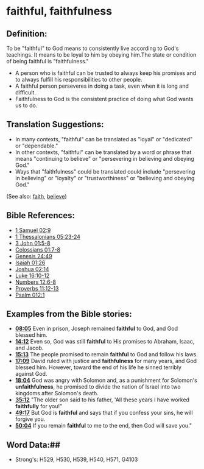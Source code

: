 # faithful, faithfulness #

## Definition: ##

To be "faithful" to God means to consistently live according to God's teachings. It means to be loyal to him by obeying him.The state or condition of being faithful is "faithfulness."

* A person who is faithful can be trusted to always keep his promises and to always fulfill his responsibilities to other people.
* A faithful person perseveres in doing a task, even when it is long and difficult.
* Faithfulness to God is the consistent practice of doing what God wants us to do.

## Translation Suggestions: ##

* In many contexts, "faithful" can be translated as "loyal" or "dedicated" or "dependable."
* In other contexts, "faithful" can be translated by a word or phrase that means "continuing to believe" or "persevering in believing and obeying God."
* Ways that "faithfulness" could be translated could include "persevering in believing" or "loyalty" or "trustworthiness" or "believing and obeying God."

(See also: [faith](../kt/faith.md), [believe](../kt/believe.md))

## Bible References: ##

* [1 Samuel 02:9](rc://en/tn/help/1sa/02/09)
* [1 Thessalonians 05:23-24](rc://en/tn/help/1th/05/23)
* [3 John 01:5-8](rc://en/tn/help/3jn/01/05)
* [Colossians 01:7-8](rc://en/tn/help/col/01/07)
* [Genesis 24:49](rc://en/tn/help/gen/24/49)
* [Isaiah 01:26](rc://en/tn/help/isa/01/26)
* [Joshua 02:14](rc://en/tn/help/jos/02/14)
* [Luke 16:10-12](rc://en/tn/help/luk/16/10)
* [Numbers 12:6-8](rc://en/tn/help/num/12/06)
* [Proverbs 11:12-13](rc://en/tn/help/pro/11/12)
* [Psalm 012:1](rc://en/tn/help/psa/012/001)

## Examples from the Bible stories: ##

* __[08:05](rc://en/tn/help/obs/08/05)__ Even in prison, Joseph remained __faithful__  to God, and God blessed him.
* __[14:12](rc://en/tn/help/obs/14/12)__ Even so, God was still __faithful__  to His promises to Abraham, Isaac, and Jacob.
* __[15:13](rc://en/tn/help/obs/15/13)__ The people promised to remain __faithful__  to God and follow his laws.
* __[17:09](rc://en/tn/help/obs/17/09)__ David ruled with justice and __faithfulness__  for many years, and God blessed him. However, toward the end of his life he sinned terribly against God.
* __[18:04](rc://en/tn/help/obs/18/04)__ God was angry with Solomon and, as a punishment for Solomon's __unfaithfulness__, he promised to divide the nation of Israel into two kingdoms after Solomon's death.
* __[35:12](rc://en/tn/help/obs/35/12)__ "The older son said to his father, 'All these years I have worked __faithfully__  for you!"
* __[49:17](rc://en/tn/help/obs/49/17)__ But God is __faithful__  and says that if you confess your sins, he will forgive you.
* __[50:04](rc://en/tn/help/obs/50/04)__ If you remain __faithful__  to me to the end, then God will save you."

## Word Data:##

* Strong's: H529, H530, H539, H540, H571, G4103

